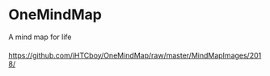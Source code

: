 # OneMindMap
A mind map for life


#### 
https://github.com/iHTCboy/OneMindMap/raw/master/MindMapImages/2018/

